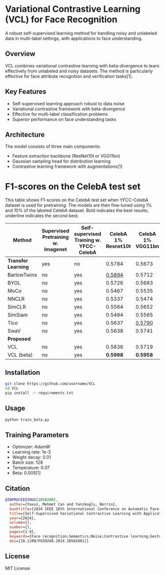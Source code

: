 # Variational Contrastive Learning (VCL) for Face Recognition
A robust self-supervised learning method for handling noisy and unlabeled data in multi-label settings, with applications to face understanding.

## Overview

VCL combines variational contrastive learning with beta-divergence to learn effectively from unlabeled and noisy datasets. The method is particularly effective for face attribute recognition and verification tasks[1].

## Key Features

- Self-supervised learning approach robust to data noise
- Variational contrastive framework with beta-divergence
- Effective for multi-label classification problems
- Superior performance on face understanding tasks

## Architecture

The model consists of three main components:
- Feature extraction backbone (ResNet10t or VGG11bn)
- Gaussian sampling head for distribution learning
- Contrastive learning framework with augmentations[1]

# F1-scores on the CelebA test set

This table shows F1-scores on the CelebA test set when YFCC-CelebA dataset is used for pretraining. The models are then fine-tuned using 1% and 10% of the labeled CelebA dataset. Bold indicates the best results; underline indicates the second best.

| Method | Supervised Pretraining w. Imagenet | Self-supervised Training w. YFCC-CelebA | CelebA 1% Resnet10t | CelebA 1% VGG11bn | CelebA 10% Resnet10t | CelebA 10% VGG11bn |
|--------|-----------------------------------|----------------------------------------|---------------------|-------------------|----------------------|---------------------|
| **Transfer Learning** | yes | no | 0.5784 | 0.5673 | 0.6517 | 0.6654 |
| BarlowTwins | no | yes | <u>0.5894</u> | 0.5712 | 0.6647 | 0.6665 |
| BYOL | no | yes | 0.5726 | 0.5683 | 0.6747 | 0.6725 |
| MoCo | no | yes | 0.5467 | 0.5535 | <u>0.6987</u> | <u>0.6896</u> |
| NNCLR | no | yes | 0.5337 | 0.5474 | 0.6487 | 0.6359 |
| SimCLR | no | yes | 0.5564 | 0.5652 | 0.6748 | 0.6693 |
| SimSiam | no | yes | 0.5484 | 0.5565 | 0.6684 | 0.6641 |
| Tico | no | yes | 0.5637 | <u>0.5790</u> | 0.6738 | 0.6683 |
| SwaV | no | yes | 0.5638 | 0.5741 | 0.6646 | 0.6597 |
| **Proposed** |
| VCL | no | yes | 0.5836 | 0.5719 | 0.6848 | 0.6796 |
| VCL (beta) | no | yes | **0.5998** | **0.5958** | **0.7098** | **0.6998** |

## Installation

```bash
git clone https://github.com/username/VCL
cd VCL
pip install -r requirements.txt
```

## Usage

```bash
python train_beta.py
```

## Training Parameters

- Optimizer: AdamW
- Learning rate: 1e-3
- Weight decay: 0.01
- Batch size: 128
- Temperature: 0.07
- Beta: 0.005[1]

## Citation

```bibtex
@INPROCEEDINGS{10582001,
  author={Yavuz, Mehmet Can and Yanikoglu, Berrin},
  booktitle={2024 IEEE 18th International Conference on Automatic Face and Gesture Recognition (FG)}, 
  title={Self-Supervised Variational Contrastive Learning with Applications to Face Understanding}, 
  year={2024},
  volume={},
  number={},
  pages={1-9},
  keywords={Face recognition;Semantics;Noise;Contrastive learning;Gesture recognition;Noise measurement},
  doi={10.1109/FG59268.2024.10582001}}

```

## License

MIT License
